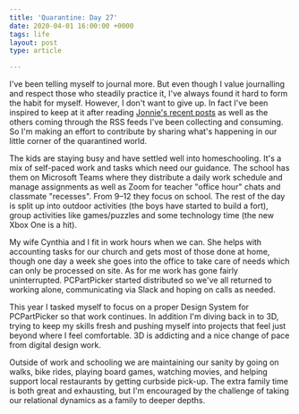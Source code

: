 ```yaml
---
title: 'Quarantine: Day 27'
date: 2020-04-01 16:00:00 +0000
tags: life
layout: post
type: article

---
```

I've been telling myself to journal more. But even though I value journalling and respect those who steadily practice it, I've always found it hard to form the habit for myself. However, I don't want to give up. In fact I've been inspired to keep at it after reading [Jonnie's recent posts](https://destroytoday.com/blog "DestroyToday Blog") as well as the others coming through the RSS feeds I've been collecting and consuming. So I'm making an effort to contribute by sharing what's happening in our little corner of the quarantined world.

The kids are staying busy and have settled well into homeschooling. It's a mix of self-paced work and tasks which need our guidance. The school has them on Microsoft Teams where they distribute a daily work schedule and manage assignments as well as Zoom for teacher "office hour" chats and classmate "recesses". From 9–12 they focus on school. The rest of the day is split up into outdoor activities (the boys have started to build a fort), group activities like games/puzzles and some technology time (the new Xbox One is a hit). 

My wife Cynthia and I fit in work hours when we can. She helps with accounting tasks for our church and gets most of those done at home, though one day a week she goes into the office to take care of needs which can only be processed on site. As for me work has gone fairly uninterrupted. PCPartPicker started distributed so we've all returned to working alone, communicating via Slack and hoping on calls as needed. 

This year I tasked myself to focus on a proper Design System for PCPartPicker so that work continues. In addition I'm diving back in to 3D, trying to keep my skills fresh and pushing myself into projects that feel just beyond where I feel comfortable. 3D is addicting and a nice change of pace from digital design work. 

Outside of work and schooling we are maintaining our sanity by going on walks, bike rides, playing board games, watching movies, and helping support local restaurants by getting curbside pick-up. The extra family time is both great and exhausting, but I'm encouraged by the challenge of taking our relational dynamics as a family to deeper depths. 